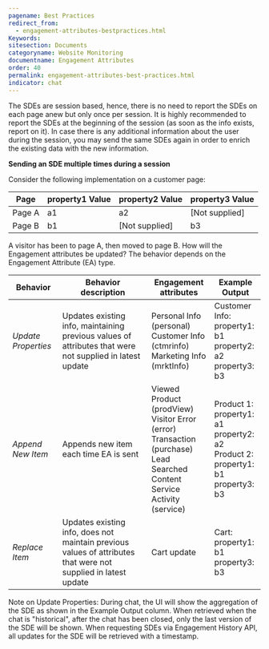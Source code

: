 ```yaml
---
pagename: Best Practices
redirect_from:
  - engagement-attributes-bestpractices.html
Keywords:
sitesection: Documents
categoryname: Website Monitoring
documentname: Engagement Attributes
order: 40
permalink: engagement-attributes-best-practices.html
indicator: chat
---
```


The SDEs are session based, hence, there is no need to report the SDEs on each page anew but only once per session. It is highly recommended to report the SDEs at the beginning of the session (as soon as the info exists, report on it).
In case there is any additional information about the user during the session, you may send the same SDEs again in order to enrich the existing data with the new information.

**Sending an SDE multiple times during a session**

Consider the following implementation on a customer page:

| Page | property1 Value | property2 Value | property3 Value |
|----|--------------|--------------|--------------|
| Page A | a1 | a2 | [Not supplied] |
| Page B | b1 | [Not supplied] | b3 |

A visitor has been to page A, then moved to page B.  How will the Engagement attributes be updated? The behavior depends on the Engagement Attribute (EA) type.

| Behavior | Behavior description | Engagement attributes | Example Output |
|----|--------------|--------------|--------------|
| *Update Properties* | Updates existing info, maintaining previous values of attributes that were not supplied in latest update | Personal Info (personal) <br> Customer Info (ctmrinfo) <br> Marketing Info (mrktInfo)  | Customer Info: <br> property1: b1 <br> property2: a2 <br> property3: b3
| *Append New Item* | Appends new item each time EA is sent | Viewed Product (prodView) <br> Visitor Error (error) <br> Transaction (purchase) <br> Lead <br> Searched Content <br> Service Activity (service) | Product 1: <br> property1: a1 <br> property2: a2 <br> Product 2: <br> property1: b1 <br> property3: b3 |
| *Replace Item* | Updates existing info, does not maintain previous values of attributes that were not supplied in latest update | Cart update| Cart: <br> property1: b1 <br> property3: b3 | 
 
<div class="attn-note">Note on Update Properties: During chat, the UI will show the aggregation of the SDE as shown in the Example Output column. When retrieved when the chat is "historical", after the chat has been closed, only the last version of the SDE will be shown. When requesting SDEs via Engagement History API, all updates for the SDE will be retrieved with a timestamp.</div>
